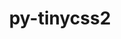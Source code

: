 ---
title: "py-tinycss2"
layout: cache
categories: [package, develop-2024-05-19]
meta: {"versions": ["1.2.1"], "compilers": ["gcc@=11.1.0", "gcc@=11.4.0", "gcc@=9.4.0", "oneapi@=2024.0.0"], "oss": ["ubuntu20.04", "ubuntu22.04"], "platforms": ["linux"], "targets": ["neoverse_v1", "neoverse_v2", "ppc64le", "x86_64_v3"], "stacks": ["data-vis-sdk", "e4s", "e4s-neoverse-v2", "e4s-neoverse_v1", "e4s-oneapi", "e4s-power", "root"], "num_specs": 8, "num_specs_by_stack": {"e4s-power": 1, "root": 8, "data-vis-sdk": 2, "e4s-neoverse_v1": 1, "e4s-neoverse-v2": 1, "e4s": 2, "e4s-oneapi": 1}}
spec_details: [{"hash": "oyj6utzil2jbohtlvlom3g723ulxcwfq", "compiler": "gcc@=9.4.0", "versions": ["1.2.1"], "os": "ubuntu20.04", "platform": "linux", "target": "ppc64le", "variants": ["build_system=python_pip"], "stacks": ["e4s-power", "root"], "size": "-", "tarball": "https://binaries.spack.io/releases/develop-2024-05-19/build_cache/linux-ubuntu20.04-ppc64le/gcc-9.4.0/py-tinycss2-1.2.1/linux-ubuntu20.04-ppc64le-gcc-9.4.0-py-tinycss2-1.2.1-oyj6utzil2jbohtlvlom3g723ulxcwfq.spack"}, {"hash": "gq6qdvqr64dj4hvoeo2z7y3uavztu3j5", "compiler": "gcc@=11.1.0", "versions": ["1.2.1"], "os": "ubuntu20.04", "platform": "linux", "target": "x86_64_v3", "variants": ["build_system=python_pip"], "stacks": ["root", "data-vis-sdk"], "size": "-", "tarball": "https://binaries.spack.io/releases/develop-2024-05-19/build_cache/linux-ubuntu20.04-x86_64_v3/gcc-11.1.0/py-tinycss2-1.2.1/linux-ubuntu20.04-x86_64_v3-gcc-11.1.0-py-tinycss2-1.2.1-gq6qdvqr64dj4hvoeo2z7y3uavztu3j5.spack"}, {"hash": "dqzykmti6egdwyo7k57hg34px6bikjw4", "compiler": "gcc@=11.1.0", "versions": ["1.2.1"], "os": "ubuntu20.04", "platform": "linux", "target": "x86_64_v3", "variants": ["build_system=python_pip"], "stacks": ["root", "data-vis-sdk"], "size": "-", "tarball": "https://binaries.spack.io/releases/develop-2024-05-19/build_cache/linux-ubuntu20.04-x86_64_v3/gcc-11.1.0/py-tinycss2-1.2.1/linux-ubuntu20.04-x86_64_v3-gcc-11.1.0-py-tinycss2-1.2.1-dqzykmti6egdwyo7k57hg34px6bikjw4.spack"}, {"hash": "em7bzytkrdpfksudx555plnudkgakh54", "compiler": "gcc@=11.4.0", "versions": ["1.2.1"], "os": "ubuntu22.04", "platform": "linux", "target": "neoverse_v1", "variants": ["build_system=python_pip"], "stacks": ["e4s-neoverse_v1", "root"], "size": "-", "tarball": "https://binaries.spack.io/releases/develop-2024-05-19/build_cache/linux-ubuntu22.04-neoverse_v1/gcc-11.4.0/py-tinycss2-1.2.1/linux-ubuntu22.04-neoverse_v1-gcc-11.4.0-py-tinycss2-1.2.1-em7bzytkrdpfksudx555plnudkgakh54.spack"}, {"hash": "x3oyrwjyevwoq4ojcdfkhfbgfilbpxho", "compiler": "gcc@=11.4.0", "versions": ["1.2.1"], "os": "ubuntu22.04", "platform": "linux", "target": "neoverse_v2", "variants": ["build_system=python_pip"], "stacks": ["e4s-neoverse-v2", "root"], "size": "-", "tarball": "https://binaries.spack.io/releases/develop-2024-05-19/build_cache/linux-ubuntu22.04-neoverse_v2/gcc-11.4.0/py-tinycss2-1.2.1/linux-ubuntu22.04-neoverse_v2-gcc-11.4.0-py-tinycss2-1.2.1-x3oyrwjyevwoq4ojcdfkhfbgfilbpxho.spack"}, {"hash": "vkiwjvwa43wjtxonzzlnws3z4xldkfaz", "compiler": "gcc@=11.4.0", "versions": ["1.2.1"], "os": "ubuntu22.04", "platform": "linux", "target": "x86_64_v3", "variants": ["build_system=python_pip"], "stacks": ["root", "e4s"], "size": "-", "tarball": "https://binaries.spack.io/releases/develop-2024-05-19/build_cache/linux-ubuntu22.04-x86_64_v3/gcc-11.4.0/py-tinycss2-1.2.1/linux-ubuntu22.04-x86_64_v3-gcc-11.4.0-py-tinycss2-1.2.1-vkiwjvwa43wjtxonzzlnws3z4xldkfaz.spack"}, {"hash": "vy4nk2qd3sn36i6yab7ifzc35ty544vc", "compiler": "gcc@=11.4.0", "versions": ["1.2.1"], "os": "ubuntu22.04", "platform": "linux", "target": "x86_64_v3", "variants": ["build_system=python_pip"], "stacks": ["root", "e4s"], "size": "-", "tarball": "https://binaries.spack.io/releases/develop-2024-05-19/build_cache/linux-ubuntu22.04-x86_64_v3/gcc-11.4.0/py-tinycss2-1.2.1/linux-ubuntu22.04-x86_64_v3-gcc-11.4.0-py-tinycss2-1.2.1-vy4nk2qd3sn36i6yab7ifzc35ty544vc.spack"}, {"hash": "yk2yffmxiqiinzr3g627nfvl6fwr6nht", "compiler": "oneapi@=2024.0.0", "versions": ["1.2.1"], "os": "ubuntu22.04", "platform": "linux", "target": "x86_64_v3", "variants": ["build_system=python_pip"], "stacks": ["e4s-oneapi", "root"], "size": "-", "tarball": "https://binaries.spack.io/releases/develop-2024-05-19/build_cache/linux-ubuntu22.04-x86_64_v3/oneapi-2024.0.0/py-tinycss2-1.2.1/linux-ubuntu22.04-x86_64_v3-oneapi-2024.0.0-py-tinycss2-1.2.1-yk2yffmxiqiinzr3g627nfvl6fwr6nht.spack"}]
---